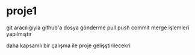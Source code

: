 # proje1

git aracılığıyla github'a dosya gönderme pull push commit merge işlemleri yapılmıştır

daha kapsamlı bir çalışma ile proje gelişştirilecekri
